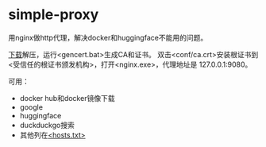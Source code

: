 # simple-proxy
用nginx做http代理，解决docker和huggingface不能用的问题。

[下载](https://github.com/lanyue2024/simple-proxy/archive/refs/heads/main.zip)解压，运行<gencert.bat>生成CA和证书。
双击<conf/ca.crt>安装根证书到<受信任的根证书颁发机构>，打开<nginx.exe>，代理地址是 127.0.0.1:9080。

可用：
- docker hub和docker镜像下载
- google
- huggingface
- duckduckgo搜索
- 其他列在[<hosts.txt>](https://github.com/lanyue2024/simple-proxy/blob/main/hosts.txt)

